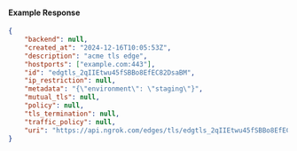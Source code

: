 <!-- Code generated for API Clients. DO NOT EDIT. -->

#### Example Response

```json
{
	"backend": null,
	"created_at": "2024-12-16T10:05:53Z",
	"description": "acme tls edge",
	"hostports": ["example.com:443"],
	"id": "edgtls_2qIIEtwu45fSBBo8EfEC82DsaBM",
	"ip_restriction": null,
	"metadata": "{\"environment\": \"staging\"}",
	"mutual_tls": null,
	"policy": null,
	"tls_termination": null,
	"traffic_policy": null,
	"uri": "https://api.ngrok.com/edges/tls/edgtls_2qIIEtwu45fSBBo8EfEC82DsaBM"
}
```
